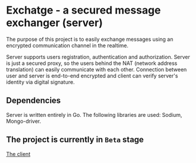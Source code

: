 
# Exchatge - a secured message exchanger (server)

The purpose of this project is to easily exchange messages using an
encrypted communication channel in the realtime.

Server supports users registration, authentication and authorization. 
Server is just a secured proxy, so the users behind the NAT (network address translation) 
can easily communicate with each other. 
Connection between user and server is end-to-end encrypted and client can verify 
server's identity via digital signature.

## Dependencies

Server is written entirely in Go. 
The following libraries are used: Sodium, Mongo-driver.

## The project is currently in `Beta` stage

[The client](https://github.com/vadniks/ExchatgeDesktopClient)
